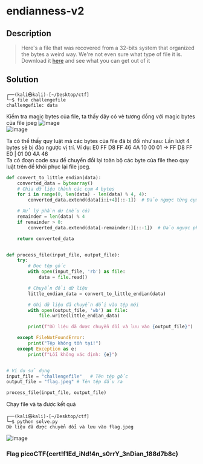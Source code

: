 # endianness-v2

## Description
> Here's a file that was recovered from a 32-bits system that organized the bytes a weird way. We're not even sure what type of file it is.
> Download it [here](https://github.com/NgocPhuc4/CTF/blob/main/picoCTF/Forensics/endianness-v2/challengefile) and see what you can get out of it

## Solution

```
┌──(kali㉿kali)-[~/Desktop/ctf]
└─$ file challengefile          
challengefile: data
```
Kiểm tra magic bytes của file, ta thấy đây có vẻ tương đồng với magic bytes của file jpeg
![image](https://github.com/user-attachments/assets/3771635b-b1cd-4105-b9db-807df8a32b05)       
![image](https://github.com/user-attachments/assets/f0cc9505-1604-47d1-afcc-e7c92c4d727c)         

Ta có thể thấy quy luật mà các bytes của file đã bị đổi như sau: Lần lượt 4 bytes sẽ bị đảo ngược vị trí. Ví dụ: E0 FF D8 FF 46 4A 10 00 01 -> FF D8 FF E0 | 01 00 4A 46      
Ta có đoạn code sau để chuyển đổi lại toàn bộ các byte của file theo quy luật trên để khôi phục lại file jpeg.
```python
def convert_to_little_endian(data):
    converted_data = bytearray()
    # Chia dữ liệu thành các cụm 4 bytes
    for i in range(0, len(data) - len(data) % 4, 4):
        converted_data.extend(data[i:i+4][::-1])  # Đảo ngược từng cụm 4 bytes

    # Xử lý phần dư (nếu có)
    remainder = len(data) % 4
    if remainder > 0:
        converted_data.extend(data[-remainder:][::-1])  # Đảo ngược phần dư

    return converted_data


def process_file(input_file, output_file):
    try:
        # Đọc tệp gốc
        with open(input_file, 'rb') as file:
            data = file.read()

        # Chuyển đổi dữ liệu
        little_endian_data = convert_to_little_endian(data)

        # Ghi dữ liệu đã chuyển đổi vào tệp mới
        with open(output_file, 'wb') as file:
            file.write(little_endian_data)

        print(f"Dữ liệu đã được chuyển đổi và lưu vào {output_file}")

    except FileNotFoundError:
        print("Tệp không tồn tại!")
    except Exception as e:
        print(f"Lỗi không xác định: {e}")


# Ví dụ sử dụng
input_file = "challengefile"   # Tên tệp gốc
output_file = "flag.jpeg" # Tên tệp đầu ra

process_file(input_file, output_file)
```

Chạy file và ta được kết quả
```                                                                                                                                                            
┌──(kali㉿kali)-[~/Desktop/ctf]
└─$ python solve.py
Dữ liệu đã được chuyển đổi và lưu vào flag.jpeg
```

![image](https://github.com/user-attachments/assets/5ccfe0df-9be1-47b4-bed9-ccb28933cd30)            

### Flag picoCTF{cert!f1Ed_iNd!4n_s0rrY_3nDian_188d7b8c}
